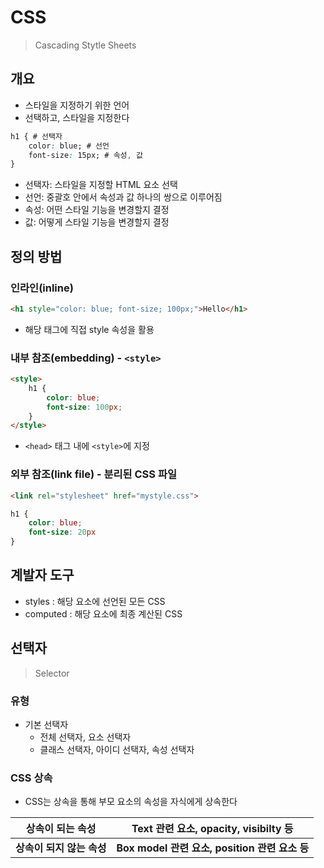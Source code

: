 # CSS

> Cascading Stytle Sheets

## 개요

- 스타일을 지정하기 위한 언어
- 선택하고, 스타일을 지정한다

```css
h1 { # 선택자
    color: blue; # 선언
    font-size: 15px; # 속성, 값
}
```

- 선택자: 스타일을 지정할 HTML 요소 선택
- 선언: 중괄호 안에서 속성과 값 하나의 쌍으로 이루어짐
- 속성: 어떤 스타일 기능을 변경할지 결정
- 값: 어떻게 스타일 기능을 변경할지 결정



## 정의 방법

### 인라인(inline)

```html
<h1 style="color: blue; font-size; 100px;">Hello</h1>
```

- 해당 태그에 직접 style 속성을 활용



### 내부 참조(embedding) - `<style>`

```html
<style>
    h1 {
        color: blue;
        font-size: 100px;
    }
</style>
```

- `<head>` 태그 내에 `<style>`에 지정



### 외부 참조(link file) - 분리된 CSS 파일

```html
<link rel="stylesheet" href="mystyle.css">
```

```css
h1 {
    color: blue;
    font-size: 20px
}
```



## 계발자 도구

- styles : 해당 요소에 선언된 모든 CSS
- computed : 해당 요소에 최종 계산된 CSS



## 선택자

> Selector

### 유형

- 기본 선택자
  - 전체 선택자, 요소 선택자
  - 클래스 선택자, 아이디 선택자, 속성 선택자



### CSS 상속

- CSS는 상속을 통해 부모 요소의 속성을 자식에게 상속한다

| 상속이 되는 속성          | Text 관련 요소, opacity, visibilty 등          |
| ------------------------- | ---------------------------------------------- |
| **상속이 되지 않는 속성** | **Box model 관련 요소, position 관련 요소 등** |

